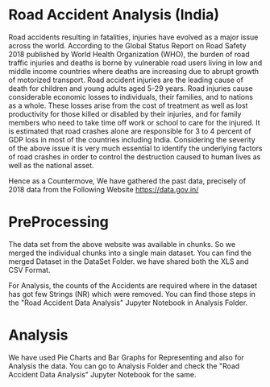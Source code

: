 # Road Accident Analysis (India)

Road accidents resulting in fatalities, injuries have evolved as a major issue across the world. According to the Global Status Report on Road Safety 2018 published by World Health Organization (WHO), the burden of road traffic injuries and deaths is borne by vulnerable road users living in low and middle income countries where deaths are increasing due to abrupt growth of motorized transport. Road accident injuries are the leading cause of death for children and young adults aged 5-29 years. Road injuries cause considerable economic losses to individuals, their families, and to nations as a whole. These losses arise from the cost of treatment as well as lost productivity for those killed or disabled by their injuries, and for family members who need to take time off work or school to care for the injured. It is estimated that road crashes alone are responsible for 3 to 4 percent of GDP loss in most of the countries including India. Considering the severity of the above issue it is very much essential to identify the underlying factors of road crashes in order to control the destruction caused to human lives as well as the national asset.  

Hence as a Countermove, We have gathered the past data, precisely of 2018 data from the Following Website https://data.gov.in/

# PreProcessing

The data set from the above website was available in chunks. So we merged the individual chunks into a single main dataset. You can find the merged Dataset in the DataSet Folder. we have shared both the XLS and CSV Format.

For Analysis, the counts of the Accidents are required where in the dataset has got few Strings (NR) which were removed. You can find those steps in the "Road Accident Data Analysis" Jupyter Notebook in Analysis Folder.

# Analysis

We have used Pie Charts and Bar Graphs for Representing and also for Analysis the data. You can go to Analysis Folder and check the "Road Accident Data Analysis" Jupyter Notebook for the same.
